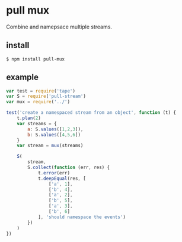 # pull mux

Combine and namepsace multiple streams.

## install

    $ npm install pull-mux

## example

```js
var test = require('tape')
var S = require('pull-stream')
var mux = require('../')

test('create a namespaced stream from an object', function (t) {
    t.plan(2)
    var streams = {
        a: S.values([1,2,3]),
        b: S.values([4,5,6])
    }
    var stream = mux(streams)

    S(
        stream,
        S.collect(function (err, res) {
            t.error(err)
            t.deepEqual(res, [
                ['a', 1],
                ['b', 4],
                ['a', 2],
                ['b', 5],
                ['a', 3],
                ['b', 6]
            ], 'should namespace the events')
        })
    )
})
```
